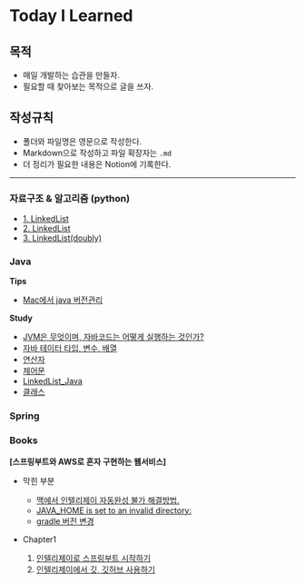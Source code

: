 # Today I Learned 


## 목적
- 매일 개발하는 습관을 만들자. 
- 필요할 때 찾아보는 목적으로 글을 쓰자. 



## 작성규칙
- 폴더와 파일명은 영문으로 작성한다. 
- Markdown으로 작성하고 파일 확장자는 `.md`
- 더 정리가 필요한 내용은 Notion에 기록한다. 


-----

### 자료구조 & 알고리즘 (python)
-  [1. LinkedList](https://github.com/numuduwer/TIL/tree/main/Algorithm/LinkedList_01.md)
-  [2. LinkedList](https://github.com/numuduwer/TIL/tree/main/Algorithm/LinkedList_02.md)
-  [3. LinkedList(doubly)](https://github.com/numuduwer/TIL/tree/main/Algorithm/LinkedList_03.md)




### Java 


<Strong>Tips</strong>
- [Mac에서 java 버전관리](version.md)

<Strong>Study</strong>
- [JVM은 무엇이며, 자바코드는 어떻게 실행하는 것인가?](https://github.com/numuduwer/TIL/tree/main/Java/LiveStudy[day1].md)
- [자바 테이터 타입, 변수, 배열](https://github.com/numuduwer/TIL/tree/main/Java/LiveStudy[day2].md)
- [연산자](https://github.com/numuduwer/TIL/tree/main/Java/LiveStudy[day3].md)
- [제어문](https://github.com/numuduwer/TIL/tree/main/Java/LiveStudy[day4].md) 
- [LinkedList_Java](https://github.com/numuduwer/TIL/tree/main/Java/LiveStudy[day4][LinkedList].md) 
- [클래스](https://github.com/numuduwer/TIL/tree/main/Java/LiveStudy[day5].md) 



### Spring


### Books 

<Strong>[스프링부트와 AWS로 혼자 구현하는 웹서비스]</strong>
- 막힌 부분
  - [맥에서 인텔리제이 자동완성 불가 해결방법.](https://github.com/numuduwer/TIL/tree/main/Books/springboot_aws_webservice/solution/01.md)
  - [JAVA_HOME is set to an invalid directory:](https://github.com/numuduwer/TIL/tree/main/Books/springboot_aws_webservice/solution/02.md)
  - [gradle 버전 변경](https://github.com/numuduwer/TIL/tree/main/Books/springboot_aws_webservice/solution/03.md)



- Chapter1
  1. [인텔리제이로 스프링부트 시작하기](https://github.com/numuduwer/TIL/tree/main/Books/springboot_aws_webservice/springboot_01.md)
  2. [인텔리제이에서 깃, 깃허브 사용하기](https://github.com/numuduwer/TIL/tree/main/Books/springboot_aws_webservice/springboot_02.md)
